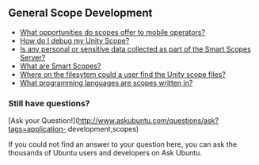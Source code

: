 





## General Scope Development

  * [What opportunities do scopes offer to mobile operators?](http://askubuntu.com/questions/310667/what-opportunities-do-scopes-offer-to-mobile-operators)
  * [How do I debug my Unity Scope?](http://askubuntu.com/questions/310672/how-do-i-debug-my-unity-scope)
  * [Is any personal or sensitive data collected as part of the Smart Scopes Server?](http://askubuntu.com/questions/310663/is-any-personal-or-sensitive-data-collected-as-part-of-the-smart-scopes-server)
  * [What are Smart Scopes?](http://askubuntu.com/questions/310660/what-are-smart-scopes)
  * [Where on the filesytem could a user find the Unity scope files?](http://askubuntu.com/questions/297108/where-on-the-filesytem-could-a-user-find-the-unity-scope-files)
  * [What programming languages are scopes written in?](http://askubuntu.com/questions/310669/what-programming-languages-are-scopes-written-in)

### Still have questions?

[Ask your Question!](http://www.askubuntu.com/questions/ask?tags=application-
development,scopes)

If you could not find an answer to your question here, you can ask the
thousands of Ubuntu users and developers on Ask Ubuntu.






